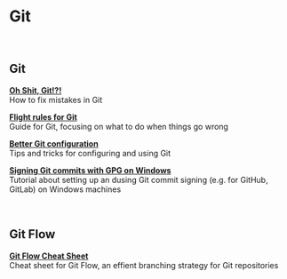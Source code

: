 # Git

<br>

## Git

**[Oh Shit, Git!?!](https://ohshitgit.com)**<br>
How to fix mistakes in Git

**[Flight rules for Git](https://github.com/k88hudson/git-flight-rules)**<br>
Guide for Git, focusing on what to do when things go wrong

**[Better Git configuration](https://blog.scottnonnenberg.com/better-git-configuration)**<br>
Tips and tricks for configuring and using Git

**[Signing Git commits with GPG on Windows](https://jamesmckay.net/2016/02/signing-git-commits-with-gpg-on-windows)**<br>
Tutorial about setting up an dusing Git commit signing (e.g. for GitHub, GitLab) on Windows machines

<br>

## Git Flow

**[Git Flow Cheat Sheet](https://danielkummer.github.io/git-flow-cheatsheet)**<br>
Cheat sheet for Git Flow, an effient branching strategy for Git repositories
